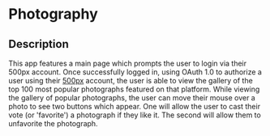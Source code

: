 # Photography

## Description

This app features a main page which prompts the user to login via their 500px account.  Once successfully logged in, using OAuth 1.0 to authorize a user using their [500px](https://www.500px.com) account, the user is able to view the gallery of the top 100 most popular photographs featured on that platform.  While viewing the gallery of popular photographs, the user can move their mouse over a photo to see two buttons which appear.  One will allow the user to cast their vote (or 'favorite') a photograph if they like it.  The second will allow them to unfavorite the photograph.
